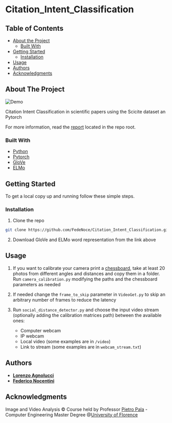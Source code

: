 # Citation_Intent_Classification


## Table of Contents

* [About the Project](#about-the-project)
  * [Built With](#built-with)
* [Getting Started](#getting-started)
  * [Installation](#installation)
* [Usage](#usage)
* [Authors](#authors)
* [Acknowledgments](#acknowledgments)


## About The Project

![Demo](video/demo.gif)


Citation Intent Classification in scientific papers using the Scicite dataset an Pytorch

For more information, read the [report](report.pdf) located in the repo
root.

### Built With

* [Python](https://www.python.org/)
* [Pytorch](https://pytorch.org/)
* [GloVe](https://nlp.stanford.edu/projects/glove/)
* [ELMo](https://allenai.org/allennlp/software/elmo)



## Getting Started

To get a local copy up and running follow these simple steps.

### Installation
 
1. Clone the repo
```sh
git clone https://github.com/FedeNoce/Citation_Intent_Classification.git
```
2. Download GloVe and ELMo word representation from the link above




## Usage

1. If you want to calibrate your camera print a [chessboard](https://miro.medium.com/max/700/1*C5b8iGTkcgmLZccfeklcmw.png), take at least 20 photos from different angles and distances and copy them in a folder. Run ```camera_calibration.py``` modifying the paths and the chessboard parameters as needed

2. If needed change the ```frame_to_skip``` parameter in ```VideoGet.py``` to skip an arbitrary number of frames to reduce the latency

3. Run ```social_distance_detector.py``` and choose the input video stream (optionally adding the calibration matrices path) between the available ones:
   - Computer webcam
   - IP webcam
   - Local video (some examples are in ```/video```)
   - Link to stream (some examples are in ```webcam_stream.txt```)

## Authors

* [**Lorenzo Agnolucci**](https://github.com/LorenzoAgnolucci)
* [**Federico Nocentini**](https://github.com/FedeNoce)


## Acknowledgments
Image and Video Analysis © Course held by Professor [Pietro Pala](https://scholar.google.it/citations?user=l9j1pZEAAAAJ&hl=en) - Computer Engineering Master Degree @[University of Florence](https://www.unifi.it/changelang-eng.html)

